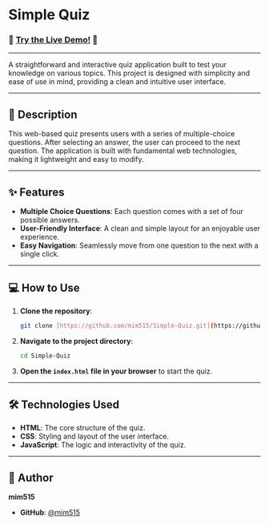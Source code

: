 # Simple Quiz

### 🚀 [Try the Live Demo!](https://mim515.github.io/Simple-Quiz/) 🚀

---

A straightforward and interactive quiz application built to test your knowledge on various topics. This project is designed with simplicity and ease of use in mind, providing a clean and intuitive user interface.

---

## 📜 Description

This web-based quiz presents users with a series of multiple-choice questions. After selecting an answer, the user can proceed to the next question. The application is built with fundamental web technologies, making it lightweight and easy to modify.

---

## ✨ Features

* **Multiple Choice Questions**: Each question comes with a set of four possible answers.
* **User-Friendly Interface**: A clean and simple layout for an enjoyable user experience.
* **Easy Navigation**: Seamlessly move from one question to the next with a single click.

---

## 💻 How to Use

1.  **Clone the repository**:
    ```bash
    git clone [https://github.com/mim515/Simple-Quiz.git](https://github.com/mim515/Simple-Quiz.git)
    ```
2.  **Navigate to the project directory**:
    ```bash
    cd Simple-Quiz
    ```
3.  **Open the `index.html` file in your browser** to start the quiz.

---

## 🛠️ Technologies Used

* **HTML**: The core structure of the quiz.
* **CSS**: Styling and layout of the user interface.
* **JavaScript**: The logic and interactivity of the quiz.

---

## 👤 Author

**mim515**

* **GitHub**: [@mim515](https://github.com/mim515)

